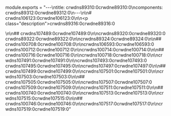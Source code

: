 module.exports = "---\ntitle: crwdns89310:0crwdne89310:0\ncomponents: crwdns89312:0crwdne89312:0\n---\n\n# crwdns106123:0crwdne106123:0\n\n<p class=\"description\">crwdns89316:0crwdne89316:0</p>\n\n## crwdns107489:0crwdne107489:0\n\ncrwdns89320:0crwdne89320:0 crwdns89322:0crwdne89322:0\n\ncrwdns89324:0crwdne89324:0\n\n## crwdns100708:0crwdne100708:0\n\ncrwdns106593:0crwdne106593:0 crwdns100712:0crwdne100712:0\n\ncrwdns100714:0crwdne100714:0\n\n## crwdns100716:0crwdne100716:0\n\ncrwdns100718:0crwdne100718:0\n\ncrwdns107491:0crwdne107491:0\n\ncrwdns107493:0crwdne107493:0 crwdns107495:0crwdne107495:0\n\ncrwdns107497:0crwdne107497:0\n\n## crwdns107499:0crwdne107499:0\n\ncrwdns107501:0crwdne107501:0\n\ncrwdns107503:0crwdne107503:0\n\n## crwdns107505:0crwdne107505:0\n\ncrwdns107507:0crwdne107507:0 crwdns107509:0crwdne107509:0\n\ncrwdns107511:0crwdne107511:0\n\n## crwdns100740:0crwdne100740:0\n\ncrwdns107513:0crwdne107513:0\n\ncrwdns107515:0crwdne107515:0\n\n## crwdns100746:0crwdne100746:0\n\ncrwdns107517:0crwdne107517:0\n\ncrwdns107519:0crwdne107519:0"